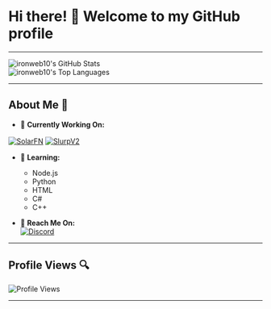 # Hi there! 👋 Welcome to my GitHub profile

---

![ironweb10's GitHub Stats](https://github-readme-stats.vercel.app/api?username=ironweb10&theme=highcontrast&show_icons=true&hide_border=true&count_private=false)  
![ironweb10's Top Languages](https://github-readme-stats.vercel.app/api/top-langs/?username=ironweb10&theme=highcontrast&show_icons=true&hide_border=true&layout=compact)

---

## About Me 🚀

- 🔭 **Currently Working On:**

[![SolarFN](https://cdn.discordapp.com/avatars/1142920642111488163/a3d98ba42a56e60d39a236c564162354.webp?size=48)](https://dsc.gg/solarfnv2)  [![SlurpV2](https://cdn.discordapp.com/avatars/1136992916481523733/6290a11850aedb4a9481afbf9304b821.png?size=48)](https://discord.com/oauth2/authorize?client_id=1136992916481523733)
ㅤ



- 🌱 **Learning:**  
  - Node.js  
  - Python  
  - HTML  
  - C#  
  - C++

- 💬 **Reach Me On:**  
  [![Discord](https://img.shields.io/badge/Discord-7289DA?style=for-the-badge&logo=discord&logoColor=white)](https://dsc.gg/iron-web10)


---

## Profile Views 🔍
![Profile Views](https://komarev.com/ghpvc/?username=ironweb10)

---
